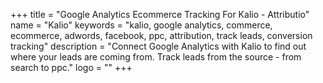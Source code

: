 +++
title = "Google Analytics Ecommerce Tracking For Kalio - Attributio"
name = "Kalio"
keywords = "kalio, google analytics, commerce, ecommerce, adwords, facebook, ppc, attribution, track leads, conversion tracking"
description = "Connect Google Analytics with Kalio to find out where your leads are coming from. Track leads from the source - from search to ppc."
logo = ""
+++
